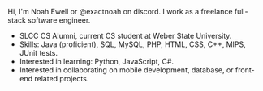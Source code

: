 Hi, I'm Noah Ewell or @exactnoah on discord.
I work as a freelance full-stack software engineer.
- SLCC CS Alumni, current CS student at Weber State University.
- Skills: Java (proficient), SQL, MySQL, PHP, HTML, CSS, C++, MIPS, JUnit tests.
- Interested in learning: Python, JavaScript, C#.
- Interested in collaborating on mobile development, database, or front-end related projects.
